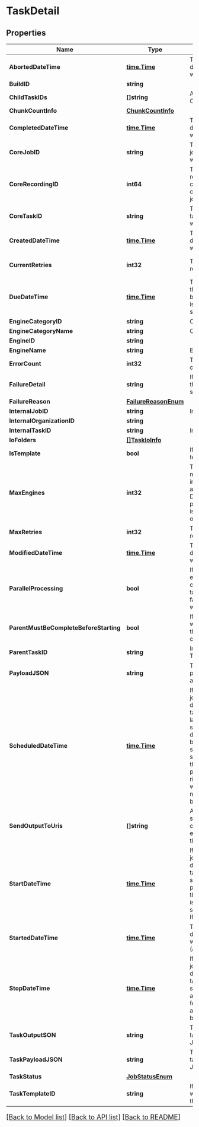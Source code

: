 # TaskDetail

## Properties

Name | Type | Description | Notes
------------ | ------------- | ------------- | -------------
**AbortedDateTime** | [**time.Time**](time.Time.md) | This is the datetime the task was aborted | [optional] 
**BuildID** | **string** |  | [optional] 
**ChildTaskIDs** | **[]string** | Array of Internal Child Task Id | [optional] 
**ChunkCountInfo** | [**ChunkCountInfo**](ChunkCountInfo.md) |  | [optional] 
**CompletedDateTime** | [**time.Time**](time.Time.md) | This is the datetime the task was completed | [optional] 
**CoreJobID** | **string** | This is the core job id associated with this job | [optional] 
**CoreRecordingID** | **int64** | This is the recording id in the core of the content for this job | [optional] 
**CoreTaskID** | **string** | This is the core task id associated with this job | [optional] 
**CreatedDateTime** | [**time.Time**](time.Time.md) | This is the datetime the core was created | [optional] 
**CurrentRetries** | **int32** | This is the current retries for the task | [optional] [default to 0]
**DueDateTime** | [**time.Time**](time.Time.md) | This is the time the task is due to be complete.  This is used by edge to set the priorities. | [optional] 
**EngineCategoryID** | **string** | Category Id | [optional] 
**EngineCategoryName** | **string** | Category name | [optional] 
**EngineID** | **string** |  | [optional] 
**EngineName** | **string** | Engine name | [optional] 
**ErrorCount** | **int32** | This is the error count for the task | [optional] 
**FailureDetail** | **string** | If there is an error, the detail will be set here. | [optional] 
**FailureReason** | [**FailureReasonEnum**](FailureReasonEnum.md) |  | [optional] 
**InternalJobID** | **string** | Internal Job ID | [optional] 
**InternalOrganizationID** | **string** |  | [optional] 
**InternalTaskID** | **string** | Internal Task ID | [optional] 
**IoFolders** | [**[]TaskIoInfo**](TaskIOInfo.md) |  | [optional] 
**IsTemplate** | **bool** | If true, this job is a template | [optional] 
**MaxEngines** | **int32** | The maximum number of engine instances to run against this task.  Defaults to 1 if parallelProcessing is false, or 2 otherwise. | [optional] 
**MaxRetries** | **int32** | This is the max retries for the task | [optional] 
**ModifiedDateTime** | [**time.Time**](time.Time.md) | This is the datetime the core was last modified. | [optional] 
**ParallelProcessing** | **bool** | If true, multiple engine instances can process this task in parallel.  If false, maxEngines will be 1. | [optional] 
**ParentMustBeCompleteBeforeStarting** | **bool** | If true, this task won&#39;t start until the parent is complete | [optional] 
**ParentTaskID** | **string** | Internal Parent Task Id | [optional] 
**PayloadJSON** | **string** | This is the payload encoded as a JSON string | [optional] 
**ScheduledDateTime** | [**time.Time**](time.Time.md) | If from scheduled job, this is the date when the task should be launched. There is sometimes a difference between scheduled and start to allow for the edge to start processing at the right time if warmup is needed. If not, blank | [optional] 
**SendOutputToUris** | **[]string** | A list of URIs to send processed chunks when the engine completes them. | [optional] 
**StartDateTime** | [**time.Time**](time.Time.md) | If from scheduled job, this is the date when the task should be started. This is a planning time not the actual which is startedDateTime.  If not, blank | [optional] 
**StartedDateTime** | [**time.Time**](time.Time.md) | This is the datetime the task was started (actual) | [optional] 
**StopDateTime** | [**time.Time**](time.Time.md) | If from scheduled job, this is the date when the task should be stopped. Start and Stop are used for recording from a stream.  If not, blank | [optional] 
**TaskOutputSON** | **string** | This is the taskOutput as a JSON string | [optional] 
**TaskPayloadJSON** | **string** | This is the taskPayload as a JSON string | [optional] 
**TaskStatus** | [**JobStatusEnum**](JobStatusEnum.md) |  | [optional] 
**TaskTemplateID** | **string** | If set, this task was created from this task template. | [optional] 

[[Back to Model list]](../README.md#documentation-for-models) [[Back to API list]](../README.md#documentation-for-api-endpoints) [[Back to README]](../README.md)

<style>
     p, ul, ol, li { font-size: 18px !important;}
</style>



